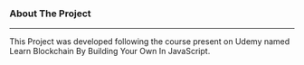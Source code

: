 ### About The Project
***

This Project was developed following the course present on Udemy named Learn Blockchain By Building Your Own In JavaScript.
